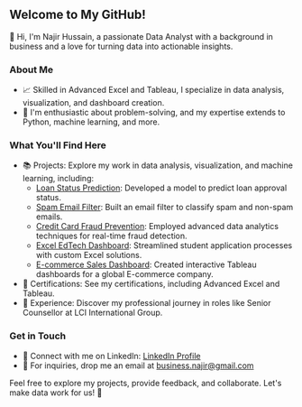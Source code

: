 ## Welcome to My GitHub!

👋 Hi, I'm Najir Hussain, a passionate Data Analyst with a background in business and a love for turning data into actionable insights. 

### About Me

- 📈 Skilled in Advanced Excel and Tableau, I specialize in data analysis, visualization, and dashboard creation.
- 🧐 I'm enthusiastic about problem-solving, and my expertise extends to Python, machine learning, and more.

### What You'll Find Here

- 📚 Projects: Explore my work in data analysis, visualization, and machine learning, including:
  - [Loan Status Prediction]([#](https://github.com/najirh/loan_aproval_status)): Developed a model to predict loan approval status.
  - [Spam Email Filter](https://github.com/najirh/Email-Spam-Prediction): Built an email filter to classify spam and non-spam emails.
  - [Credit Card Fraud Prevention](https://github.com/najirh/credit_card_fraud_transaction_detection): Employed advanced data analytics techniques for real-time fraud detection.
  - [Excel EdTech Dashboard](https://docs.google.com/spreadsheets/d/19RleeME8w1QV4r0H4_B2cULgFn-f0m2WRYt5Dug8o-E/edit#gid=2001764008): Streamlined student application processes with custom Excel solutions.
  - [E-commerce Sales Dashboard](https://public.tableau.com/app/profile/najir.hussain/viz/EcommerceSalesDashboardXCompanyYTDSalesAnalysis/Dashboard): Created interactive Tableau dashboards for a global E-commerce company.
- 📜 Certifications: See my certifications, including Advanced Excel and Tableau.
- 💼 Experience: Discover my professional journey in roles like Senior Counsellor at LCI International Group.

### Get in Touch

- 💬 Connect with me on LinkedIn: [LinkedIn Profile](https://www.linkedin.com/in/n-h-956202100/)
- 📧 For inquiries, drop me an email at business.najir@gmail.com

Feel free to explore my projects, provide feedback, and collaborate. Let's make data work for us! 🚀

